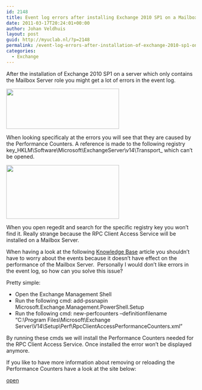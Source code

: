 ```yaml
---
id: 2148
title: Event log errors after installing Exchange 2010 SP1 on a Mailbox Server
date: 2011-03-17T20:24:01+00:00
author: Johan Veldhuis
layout: post
guid: http://myuclab.nl/?p=2148
permalink: /event-log-errors-after-installation-of-exchange-2010-sp1-on-a-mailbox-server/
categories:
  - Exchange
---
```

After the installation of Exchange 2010 SP1 on a server which only contains the Mailbox Server role you might get a lot of errors in the event log.

[<img title="Event log errors" src="https://i2.wp.com/myuclab.nl/wp-content/uploads/2011/03/event-log2-300x107.jpg?resize=300%2C107" alt="" width="300" height="107" data-recalc-dims="1" />](https://i1.wp.com/myuclab.nl/wp-content/uploads/2011/03/event-log2.jpg)

When looking specificaly at the errors you will see that they are caused by the Performance Counters. A reference is made to the following registry key_HKLM\Software\Microsoft\ExchangeServer\v14\Transport_ which can&#8217;t be opened.

[<img title="Event log error detail" src="https://i0.wp.com/myuclab.nl/wp-content/uploads/2011/03/event-log-300x143.jpg?resize=300%2C143" alt="" width="300" height="143" data-recalc-dims="1" />](https://i1.wp.com/myuclab.nl/wp-content/uploads/2011/03/event-log.jpg)[](http://myuclab.nl/wp-content/uploads/2011/03/event-log2.jpg)

When you open regedit and search for the specific registry key you won&#8217;t find it. Really strange because the RPC Client Access Service will be installed on a Mailbox Server.

When having a look at the following <a href="http://support.microsoft.com/kb/982679/en-us" target="_blank">Knowledge Base</a> article you shouldn&#8217;t have to worry about the events because it doesn&#8217;t have effect on the performance of the Mailbox Server.  Personally I would don&#8217;t like errors in the event log, so how can you solve this issue?

Pretty simple:

  * Open the Exchange Management Shell
  * Run the following cmd: add-pssnapin Microsoft.Exchange.Management.PowerShell.Setup
  * Run the following cmd: new-perfcounters –definitionfilename &#8220;C:\Program Files\Microsoft\Exchange Server\V14\Setup\Perf\RpcClientAccessPerformanceCounters.xml&#8221;

By running these cmds we will install the Performance Counters needed for the RPC Client Access Service. Once installed the error won&#8217;t be displayed anymore.

If you like to have more information about removing or reloading the Performance Counters have a look at the site below:

<a href="http://blogs.technet.com/b/mikelag/archive/2010/09/10/how-to-unload-reload-performance-counters-on-exchange-2010.aspx" target="_blank">open</a>